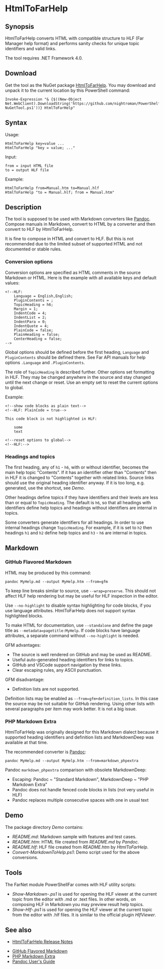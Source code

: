 # HtmlToFarHelp

[Pandoc]: https://github.com/jgm/pandoc

## Synopsis

HtmlToFarHelp converts HTML with compatible structure to HLF (Far Manager help
format) and performs sanity checks for unique topic identifiers and valid links.

The tool requires .NET Framework 4.0.

## Download

Get the tool as the NuGet package [HtmlToFarHelp](https://www.nuget.org/packages/HtmlToFarHelp).
You may download and unpack it to the current location by this PowerShell command:

    Invoke-Expression "& {$((New-Object Net.WebClient).DownloadString('https://github.com/nightroman/PowerShelf/raw/master/Save-NuGetTool.ps1'))} HtmlToFarHelp"

## Syntax

Usage:

    HtmlToFarHelp key=value ...
    HtmlToFarHelp "key = value; ..."

Input:

    from = input HTML file
    to = output HLF file

Example:

    HtmlToFarHelp from=Manual.htm to=Manual.hlf
    HtmlToFarHelp "to = Manual.hlf; from = Manual.htm"

## Description

The tool is supposed to be used with Markdown converters like [Pandoc]. Compose
manuals in Markdown, convert to HTML by a converter and then convert to HLF by
HtmlToFarHelp.

It is fine to compose in HTML and convert to HLF. But this is not recommended
due to the limited subset of supported HTML and not documented or stable rules.

### Conversion options

Conversion options are specified as HTML comments in the source Markdown or
HTML. Here is the example with all available keys and default values:

    <!--HLF:
        Language = English,English;
        PluginContents = ;
        TopicHeading = h6;
        Margin = 1;
        IndentCode = 4;
        IndentList = 2;
        IndentPara = 0;
        IndentQuote = 4;
        PlainCode = false;
        PlainHeading = false;
        CenterHeading = false;
    -->

Global options should be defined before the first heading, `Language` and
`PluginContents` should be defined there. See Far API manuals for help
options `.Language` and `.PluginContents`.

The role of `TopicHeading` is described further. Other options set formatting
in HLF. They may be changed anywhere in the source and stay changed until the
next change or reset. Use an empty set to reset the current options to global.

Example:

    <!--show code blocks as plain text-->
    <!--HLF: PlainCode = true-->

    This code block is not highlighted in HLF:

        some
        text

    <!--reset options to global-->
    <!--HLF:-->

### Headings and topics

The first heading, any of `h1` - `h6`, with or without identifier, becomes the
main help topic "Contents". If it has an identifier other than "Contents" then
in HLF it is changed to "Contents" together with related links. Source links
should use the original heading identifier anyway. If it is too long, e.g.
generated, use the shortcut, see *Demo*.

Other headings define topics if they have identifiers and their levels are less
than or equal to `TopicHeading`. The default is `h6`, so that all headings with
identifiers define help topics and headings without identifiers are internal in
topics.

Some converters generate identifiers for all headings. In order to use internal
headings change `TopicHeading`. For example, if it is set to `h2` then headings
`h1` and `h2` define help topics and `h3` - `h6` are internal in topics.

## Markdown

### GitHub Flavored Markdown

HTML may be produced by this command:

    pandoc MyHelp.md --output MyHelp.htm --from=gfm

To keep line breaks similar to source, use `--wrap=preserve`. This should not
affect HLF help rendering but may be useful for HLF inspection in the editor.

Use `--no-highlight` to disable syntax highlighting for code blocks, if you use
language attributes. HtmlToFarHelp does not support syntax highlighted blocks.

To make HTML for documentation, use `--standalone` and define the page title as
`--metadata=pagetitle:MyHelp`. If code blocks have language attributes, a
separate command without `--no-highlight` is needed.

GFM advantages:

- The source is well rendered on GitHub and may be used as README.
- Useful auto-generated heading identifiers for links to topics.
- GitHub and VSCode support navigation by these links.
- Clear escaping rules, any ASCII punctuation.

GFM disadvantage:

- Definition lists are not supported.

Definition lists may be enabled as `--from=gfm+definition_lists`. In this case
the source may be not suitable for GitHub rendering. Using other lists with
several paragraphs per item may work better. It is not a big issue.

### PHP Markdown Extra

HtmlToFarHelp was originally designed for this Markdown dialect because it
supported heading identifiers and definition lists and MarkdownDeep was
available at that time.

The recommended converter is [Pandoc]:

    pandoc MyHelp.md --output MyHelp.htm --from=markdown_phpextra

Pandoc `markdown_phpextra` comparison with obsolete MarkdownDeep:

- Escaping: Pandoc ~ "Standard Markdown", MarkdownDeep ~ "PHP Markdown Extra"
- Pandoc does not handle fenced code blocks in lists (not very useful in HLF)
- Pandoc replaces multiple consecutive spaces with one in usual text

## Demo

The package directory *Demo* contains:

- *README.md*: Markdown sample with features and test cases.
- *README.htm*: HTML file created from *README.md* by *Pandoc*.
- *README.hlf*: HLF file created from *README.htm* by *HtmlToFarHelp*.
- *Convert-MarkdownToHelp.ps1*: Demo script used for the above conversions.

## Tools

The FarNet module PowerShellFar comes with HLF utility scripts:

- *Show-Markdown-.ps1* is used for opening the HLF viewer at the current topic
  from the editor with .md or .text files. In other words, on composing HLF in
  Markdown you may preview result help topics.
- *Show-Hlf-.ps1* is used for opening the HLF viewer at the current topic from
  the editor with .hlf files. It is similar to the official plugin *HlfViewer*.

## See also

- [HtmlToFarHelp Release Notes](https://github.com/nightroman/FarNet/blob/master/HelpDown/HtmlToFarHelp/Release-Notes.md)
<!---->
- [GitHub Flavored Markdown](https://github.github.com/gfm/)
- [PHP Markdown Extra](https://michelf.ca/projects/php-markdown/extra/)
- [Pandoc User's Guide](https://pandoc.org/MANUAL.html)
